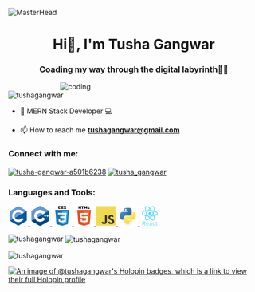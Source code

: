 ![MasterHead](https://camo.githubusercontent.com/5e3babfce4609dcd669a8f2a6d37b47c85486729942c57c5afbfc715f0b5dff7/68747470733a2f2f7777772e6469676974616c736f6c7574696f6e73657276696365732e636f6d2f696d672f73657276696365732f776562253230646576656c6f706d656e742e676966)
<h1 align="center">Hi👋, I'm Tusha Gangwar</h1>
<h3 align="center">Coading my way through the digital labyrinth👩‍💻</h3>
<img align="right" alt="coding" width="400" src="https://ilegra.com/wp-content/uploads/2021/05/imagem-2.gif">

<p align="left"> <img src="https://komarev.com/ghpvc/?username=tushagangwar&label=Profile%20views&color=0e75b6&style=flat" alt="tushagangwar" /> </p>

- 🌱 MERN Stack Developer 💻

- 📫 How to reach me **tushagangwar@gmail.com**

<h3 align="left">Connect with me:</h3>
<p align="left">
<a href="https://linkedin.com/in/tusha-gangwar-a501b6238" target="blank"><img align="center" src="https://raw.githubusercontent.com/rahuldkjain/github-profile-readme-generator/master/src/images/icons/Social/linked-in-alt.svg" alt="tusha-gangwar-a501b6238" height="30" width="40" /></a>
<a href="https://instagram.com/tusha_gangwar" target="blank"><img align="center" src="https://raw.githubusercontent.com/rahuldkjain/github-profile-readme-generator/master/src/images/icons/Social/instagram.svg" alt="tusha_gangwar" height="30" width="40" /></a>
</p>

<h3 align="left">Languages and Tools:</h3>
<p align="left"> <a href="https://www.cprogramming.com/" target="_blank" rel="noreferrer"> <img src="https://raw.githubusercontent.com/devicons/devicon/master/icons/c/c-original.svg" alt="c" width="40" height="40"/> </a> <a href="https://www.w3schools.com/cpp/" target="_blank" rel="noreferrer"> <img src="https://raw.githubusercontent.com/devicons/devicon/master/icons/cplusplus/cplusplus-original.svg" alt="cplusplus" width="40" height="40"/> </a> <a href="https://www.w3schools.com/css/" target="_blank" rel="noreferrer"> <img src="https://raw.githubusercontent.com/devicons/devicon/master/icons/css3/css3-original-wordmark.svg" alt="css3" width="40" height="40"/> </a> <a href="https://www.w3.org/html/" target="_blank" rel="noreferrer"> <img src="https://raw.githubusercontent.com/devicons/devicon/master/icons/html5/html5-original-wordmark.svg" alt="html5" width="40" height="40"/> </a> <a href="https://developer.mozilla.org/en-US/docs/Web/JavaScript" target="_blank" rel="noreferrer"> <img src="https://raw.githubusercontent.com/devicons/devicon/master/icons/javascript/javascript-original.svg" alt="javascript" width="40" height="40"/> </a> <a href="https://www.python.org" target="_blank" rel="noreferrer"> <img src="https://raw.githubusercontent.com/devicons/devicon/master/icons/python/python-original.svg" alt="python" width="40" height="40"/> </a> <a href="https://reactjs.org/" target="_blank" rel="noreferrer"> <img src="https://raw.githubusercontent.com/devicons/devicon/master/icons/react/react-original-wordmark.svg" alt="react" width="40" height="40"/> </a> </p>

<p><img align="left" src="https://github-readme-stats.vercel.app/api/top-langs?username=tushagangwar&show_icons=true&locale=en&layout=compact" alt="tushagangwar" /></p>

<p>&nbsp;<img align="center" src="https://github-readme-stats.vercel.app/api?username=tushagangwar&show_icons=true&locale=en" alt="tushagangwar" /></p>

<p><img align="center" src="https://github-readme-streak-stats.herokuapp.com/?user=tushagangwar&" alt="tushagangwar" /></p>

[![An image of @tushagangwar's Holopin badges, which is a link to view their full Holopin profile](https://holopin.me/tushagangwar)](https://holopin.io/@tushagangwar)

